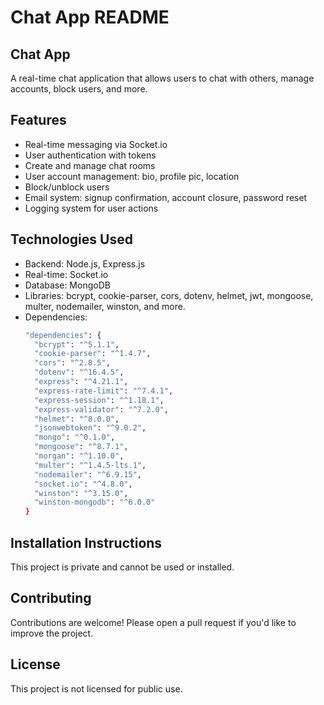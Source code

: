 # Chat App README

## Chat App
A real-time chat application that allows users to chat with others, manage accounts, block users, and more.


## Features
- Real-time messaging via Socket.io
- User authentication with tokens
- Create and manage chat rooms
- User account management: bio, profile pic, location
- Block/unblock users
- Email system: signup confirmation, account closure, password reset
- Logging system for user actions


## Technologies Used
- Backend: Node.js, Express.js
- Real-time: Socket.io
- Database: MongoDB
- Libraries: bcrypt, cookie-parser, cors, dotenv, helmet, jwt, mongoose, multer, nodemailer, winston, and more.
- Dependencies:
  ``` bash
  "dependencies": {
    "bcrypt": "^5.1.1",
    "cookie-parser": "^1.4.7",
    "cors": "^2.8.5",
    "dotenv": "^16.4.5",
    "express": "^4.21.1",
    "express-rate-limit": "^7.4.1",
    "express-session": "^1.18.1",
    "express-validator": "^7.2.0",
    "helmet": "^8.0.0",
    "jsonwebtoken": "^9.0.2",
    "mongo": "^0.1.0",
    "mongoose": "^8.7.1",
    "morgan": "^1.10.0",
    "multer": "^1.4.5-lts.1",
    "nodemailer": "^6.9.15",
    "socket.io": "^4.8.0",
    "winston": "^3.15.0",
    "winston-mongodb": "^6.0.0"
  }
  ```


## Installation Instructions
This project is private and cannot be used or installed.


## Contributing
Contributions are welcome! Please open a pull request if you'd like to improve the project.


## License
This project is not licensed for public use.
